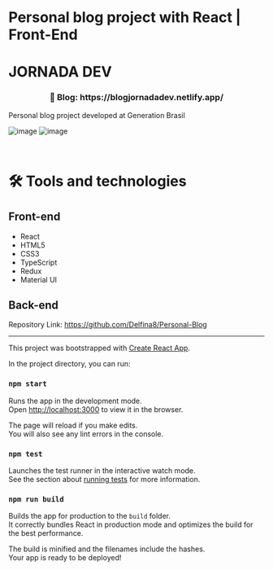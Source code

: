 # Personal blog project with React | Front-End

# JORNADA DEV


<h3 align=center> 📁 Blog: https://blogjornadadev.netlify.app/ </h3>
Personal blog project developed at Generation Brasil
<br>

![image](https://i.postimg.cc/52JSSrrd/3.jpg)
![image](https://i.postimg.cc/7ZNMsVvC/2.jpg)


<br>

# 🛠 Tools and technologies

## Front-end
- React
- HTML5
- CSS3
- TypeScript
- Redux
- Material UI

## Back-end
Repository Link: https://github.com/Delfina8/Personal-Blog



--------------------------------------------
This project was bootstrapped with [Create React App](https://github.com/facebook/create-react-app).

In the project directory, you can run:

### `npm start`

Runs the app in the development mode.\
Open [http://localhost:3000](http://localhost:3000) to view it in the browser.

The page will reload if you make edits.\
You will also see any lint errors in the console.

### `npm test`

Launches the test runner in the interactive watch mode.\
See the section about [running tests](https://facebook.github.io/create-react-app/docs/running-tests) for more information.

### `npm run build`

Builds the app for production to the `build` folder.\
It correctly bundles React in production mode and optimizes the build for the best performance.

The build is minified and the filenames include the hashes.\
Your app is ready to be deployed!
